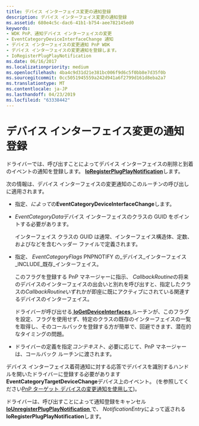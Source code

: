 ```yaml
---
title: デバイス インターフェイス変更の通知登録
description: デバイス インターフェイス変更の通知登録
ms.assetid: 680e4c5c-dac6-41b1-b754-aee782145ed0
keywords:
- WDK PnP、通知デバイス インターフェイスの変更
- EventCategoryDeviceInterfaceChange 通知
- デバイス インターフェイスの変更通知 PnP WDK
- デバイス インターフェイスの変更通知を登録します。
- IoRegisterPlugPlayNotification
ms.date: 06/16/2017
ms.localizationpriority: medium
ms.openlocfilehash: 4ba4c9d31d21e381bc006f9d6c5f0bb8e7d35f0b
ms.sourcegitcommit: 0cc5051945559a242d941a6f2799d161d8eba2a7
ms.translationtype: MT
ms.contentlocale: ja-JP
ms.lasthandoff: 04/23/2019
ms.locfileid: "63338442"
---
```

# <a name="registering-for-device-interface-change-notification"></a>デバイス インターフェイス変更の通知登録





ドライバーでは、呼び出すことによってデバイス インターフェイスの削除と到着のイベントの通知を登録します。 [ **IoRegisterPlugPlayNotification**](https://msdn.microsoft.com/library/windows/hardware/ff549526)します。

次の情報は、デバイス インターフェイスの変更通知のこのルーチンの呼び出しに適用されます。

-   指定、*によって*の**EventCategoryDeviceInterfaceChange**します。

-   *EventCategoryData*デバイス インターフェイスのクラスの GUID をポイントする必要があります。

    インターフェイス クラスの GUID は通常、インターフェイス構造体、定数、およびなどを含むヘッダー ファイルで定義されます。

-   指定、 *EventCategoryFlags* PNPNOTIFY の\_デバイス\_インターフェイス\_INCLUDE\_既存\_インターフェイス。

    このフラグを登録する PnP マネージャーに指示、 *CallbackRoutine*の将来のデバイスのインターフェイスの出会いと別れを呼び出すと、指定したクラスの*CallbackRoutine*いずれかが即座に既にアクティブにされている関連するデバイスのインターフェイス。

    ドライバーが呼び出せる[ **IoGetDeviceInterfaces** ](https://msdn.microsoft.com/library/windows/hardware/ff549186)ルーチンが、このフラグを設定、フラグを使用せず、特定のクラスの既存のインターフェイスの一覧を取得し、そのコールバックを登録する方が簡単で、回避できます、潜在的なタイミングの問題。

-   ドライバーの定義を指定*コンテキスト*、必要に応じて、PnP マネージャーは、コールバック ルーチンに渡されます。

デバイス インターフェイス着荷通知に対する応答でデバイスを識別するハンドルを開いたドライバーに登録する必要があります**EventCategoryTargetDeviceChange**デバイス上のイベント。 (を参照してください[PnP ターゲット デバイスの変更通知を使用して](using-pnp-target-device-change-notification.md))。

ドライバーは、呼び出すことによって通知登録をキャンセル[ **IoUnregisterPlugPlayNotification** ](https://msdn.microsoft.com/library/windows/hardware/ff550398)で、 *NotificationEntry*によって返される**IoRegisterPlugPlayNotification**します。

 

 




